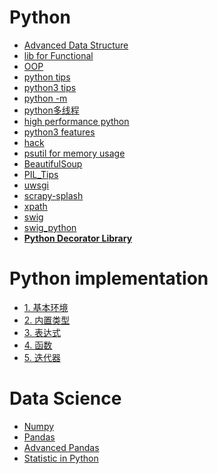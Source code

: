 <h2 id="a7f5f35426b927411fc9231b56382173"></h2>


# Python 

- [Advanced Data Structure](python_highlevel_datastructure.md) 
- [lib for Functional](python_functional_programming.md) 
- [OOP](python_oop.md)  
- [python tips](python_tips_1.md) 
- [python3 tips](python3_tips.md)
- [python -m](http://pythonwise.blogspot.hk/2015/01/python-m.html) 
- [python多线程](PY_multiprocessing.md) 
- [high performance python](highPerformancePython.md) 
- [python3 features](python3.md)
- [hack](python_hack.md)
- [psutil for memory usage](python_mem_monitor.md) 
- [BeautifulSoup](PY_BeautifulSoup.md)  
- [PIL_Tips](PIL_tips.md) 
- [uwsgi](python_uwsgi.md) 
- [scrapy-splash](scrapy.md) 
- [xpath](xpath.md) 
- [swig](Interfacing_C_Python_withSWIG.md) 
- [swig_python](swig_python.md) 
- [**Python Decorator Library**](https://wiki.python.org/moin/PythonDecoratorLibrary)


<h2 id="1b5abc0bb936130701c7dfc8025642f1"></h2>


# Python implementation

- [1. 基本环境](pythonImpl.md) 
- [2. 内置类型](pythonImpl2.md) 
- [3. 表达式](pythonImpl3.md) 
- [4. 函数](pythonImpl4.md) 
- [5. 迭代器](pythonImpl5.md)



<h2 id="c78e2ad97b328dbafbd49edf182136f3"></h2>


# Data Science

- [Numpy](numpy_tips.md) 
- [Pandas](Pandas.md) 
- [Advanced Pandas](Pandas_advanced.md) 
- [Statistic in Python](Pands_StatisticalAnalysisInPython.md)


